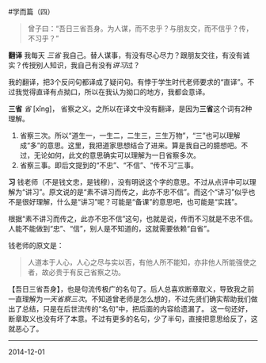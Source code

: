 #学而篇（四）

>曾子曰：“吾日三省吾身。为人谋，而不忠乎？与朋友交，而不信乎？传，不习乎？”

**翻译**
我每天 *三省* 我自己。替人谋事，有没有尽心尽力？跟朋友交往，有没有诚实？传授别人知识，我自己有没有*讲习*过？

我的翻译，把3个反问句都译成了疑问句。有悖于学生时代老师要求的“直译”。不过我觉得直译有点拗口，所以在我认为拗口的地方，我都会意译。

**三省**
*省* [xǐng]， 省察之义。之所以在译文中没有翻译，是因为**三省**这个词有2种理解。
1. 省察三次。所以“道生一，一生二，二生三，三生万物”，“三”也可以理解成“多”的意思。这里，我把道家思想结合了进来。算是我自己的臆想吧。不过，无论如何，此文的意思确实可以理解为一日省察多次。
2. 省察三事。即后文提到的“不忠”、“不信”、“传不习”三事。

**习**
钱老师（不是钱文忠，是钱穆），没有明说这个字的意思。不过从点评中可以理解为“讲习”。原文说的是“素不讲习而传之，此亦不忠不信”。而这个“讲习”似乎也不是很好理解，什么是“讲习”呢？可能是“备课”的意思吧，也可能是“实践”。

根据“素不讲习而传之，此亦不忠不信”这句，也就是说，传而不习就是不忠不信。人能不能做到“忠”、“信”，别人是不知道的，这就需要依赖“自省”。

钱老师的原文是：
>人道本于人心，人心之尽与实以否，有他人所不能知，亦非他人所能强使之者，故必贵于有反己省察之功。

【吾日三省吾身】，也是句流传极广的名句了。后人总喜欢断章取义，导致我之前一直理解为*一天省察三次*。不知道曾老师是怎么想的，不过先贤们确实帮助我们做出了总结，只是在后世流传的“名句”中，把后面的内容给遗漏了。
这一句还好，断章取义也没有坏了本意。不过有更多的名句，少了半句，直接把意思给反了，这就恶心了。

---
2014-12-01
